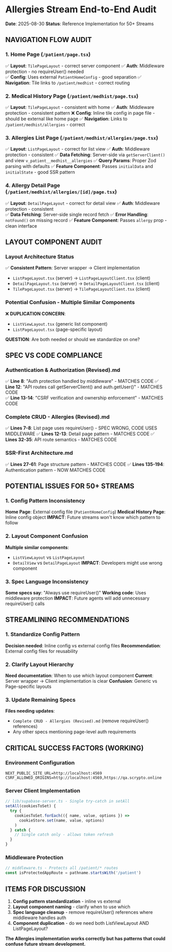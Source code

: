 # Allergies Stream End-to-End Audit
**Date**: 2025-08-30
**Status**: Reference Implementation for 50+ Streams

## NAVIGATION FLOW AUDIT

### 1. Home Page (`/patient/page.tsx`)
✅ **Layout**: `TilePageLayout` - correct server component
✅ **Auth**: Middleware protection - no requireUser() needed  
✅ **Config**: Uses external `PatientHomeConfig` - good separation
✅ **Navigation**: Tile links to `/patient/medhist` - correct routing

### 2. Medical History Page (`/patient/medhist/page.tsx`)
✅ **Layout**: `TilePageLayout` - consistent with home
✅ **Auth**: Middleware protection - consistent pattern
❌ **Config**: Inline tile config in page file - should be external like home page
✅ **Navigation**: Links to `/patient/medhist/allergies` - correct

### 3. Allergies List Page (`/patient/medhist/allergies/page.tsx`)
✅ **Layout**: `ListPageLayout` - correct for list view
✅ **Auth**: Middleware protection - consistent
✅ **Data Fetching**: Server-side via `getServerClient()` and view `v_patient__medhist__allergies`
✅ **Query Params**: Proper Zod parsing with defaults
✅ **Feature Component**: Passes `initialData` and `initialState` - good SSR pattern

### 4. Allergy Detail Page (`/patient/medhist/allergies/[id]/page.tsx`)
✅ **Layout**: `DetailPageLayout` - correct for detail view
✅ **Auth**: Middleware protection - consistent  
✅ **Data Fetching**: Server-side single record fetch
✅ **Error Handling**: `notFound()` on missing record
✅ **Feature Component**: Passes `allergy` prop - clean interface

## LAYOUT COMPONENT AUDIT

### Layout Architecture Status
✅ **Consistent Pattern**: Server wrapper → Client implementation
- `ListPageLayout.tsx` (server) → `ListPageLayoutClient.tsx` (client)
- `DetailPageLayout.tsx` (server) → `DetailPageLayoutClient.tsx` (client)  
- `TilePageLayout.tsx` (server) → `TilePageLayoutClient.tsx` (client)

### Potential Confusion - Multiple Similar Components
❌ **DUPLICATION CONCERN**: 
- `ListViewLayout.tsx` (generic list component)
- `ListPageLayout.tsx` (page-specific layout)

**QUESTION**: Are both needed or should we standardize on one?

## SPEC VS CODE COMPLIANCE

### Authentication & Authorization (Revised).md
✅ **Line 8**: "Auth protection handled by middleware" - MATCHES CODE
✅ **Line 12**: "API routes call getServerClient() and auth.getUser()" - MATCHES CODE  
✅ **Line 13-14**: "CSRF verification and ownership enforcement" - MATCHES CODE

### Complete CRUD - Allergies (Revised).md
✅ **Lines 7-8**: List page uses requireUser() - SPEC WRONG, CODE USES MIDDLEWARE
✅ **Lines 12-13**: Detail page pattern - MATCHES CODE
✅ **Lines 32-35**: API route semantics - MATCHES CODE

### SSR-First Architecture.md  
✅ **Lines 27-61**: Page structure pattern - MATCHES CODE
✅ **Lines 135-194**: Authentication pattern - NOW MATCHES CODE

## POTENTIAL ISSUES FOR 50+ STREAMS

### 1. Config Pattern Inconsistency
**Home Page**: External config file (`PatientHomeConfig`)
**Medical History Page**: Inline config object
**IMPACT**: Future streams won't know which pattern to follow

### 2. Layout Component Confusion  
**Multiple similar components**:
- `ListViewLayout` vs `ListPageLayout`
- `DetailView` vs `DetailPageLayout`
**IMPACT**: Developers might use wrong component

### 3. Spec Language Inconsistency
**Some specs say**: "Always use requireUser()"
**Working code**: Uses middleware protection
**IMPACT**: Future agents will add unnecessary requireUser() calls

## STREAMLINING RECOMMENDATIONS

### 1. Standardize Config Pattern
**Decision needed**: Inline config vs external config files
**Recommendation**: External config files for reusability

### 2. Clarify Layout Hierarchy
**Need documentation**: When to use which layout component
**Current**: Server wrapper → Client implementation is clear
**Confusion**: Generic vs Page-specific layouts

### 3. Update Remaining Specs
**Files needing updates**:
- `Complete CRUD - Allergies (Revised).md` (remove requireUser() references)
- Any other specs mentioning page-level auth requirements

## CRITICAL SUCCESS FACTORS (WORKING)

### Environment Configuration
```env
NEXT_PUBLIC_SITE_URL=http://localhost:4569
CSRF_ALLOWED_ORIGINS=http://localhost:4569,https://qa.scrypto.online
```

### Server Client Implementation  
```ts
// lib/supabase-server.ts - Single try-catch in setAll
setAll(cookiesToSet) {
  try {
    cookiesToSet.forEach(({ name, value, options }) =>
      cookieStore.set(name, value, options)
    )
  } catch {
    // Single catch only - allows token refresh
  }
}
```

### Middleware Protection
```ts
// middleware.ts - Protects all /patient/* routes
const isProtectedAppRoute = pathname.startsWith('/patient')
```

## ITEMS FOR DISCUSSION

1. **Config pattern standardization** - inline vs external
2. **Layout component naming** - clarify when to use which
3. **Spec language cleanup** - remove requireUser() references where middleware handles auth
4. **Component duplication** - do we need both ListViewLayout AND ListPageLayout?

**The Allergies implementation works correctly but has patterns that could confuse future stream development.**